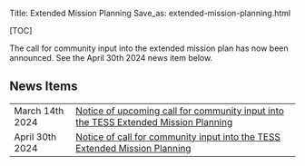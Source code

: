 Title: Extended Mission Planning 
Save_as: extended-mission-planning.html

[TOC]

The call for community input into the extended mission plan has now been announced. See the April 30th 2024 news item below.

## News Items

<table class="table table-striped table-hover" style="max-width:55em;">

<tr>
    <td>March 14th 2024</td>
    <td><a href= "notice-of-upcoming-call-for-community-input-into-the-tess-extended-mission-planning.html">Notice of upcoming call for community input into the TESS Extended Mission Planning</a></td>
</tr>
    <td>April 30th 2024</td>
    <td><a href= "notice-of-call-for-community-input-into-the-tess-extended-mission-planning.html">Notice of call for community input into the TESS Extended Mission Planning</a></td>
</tr>
</table>
 

